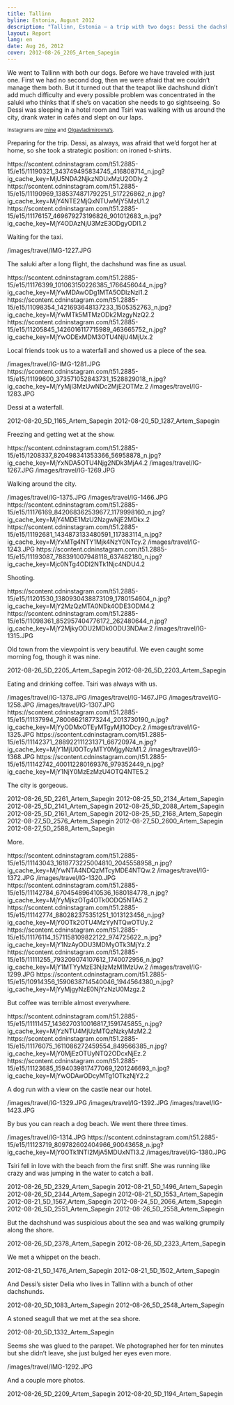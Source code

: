 ```yaml
---
title: Tallinn
byline: Estonia, August 2012
description: "Tallinn, Estonia — a trip with two dogs: Dessi the dachshund and Tsiri the saluki"
layout: Report
lang: en
date: Aug 26, 2012
cover: 2012-08-26_2205_Artem_Sapegin
---
```


We went to Tallinn with both our dogs. Before we have traveled with just one. First we had no second dog, then we were afraid that we couldn’t manage them both. But it turned out that the teapot like dachshund didn’t add much difficulty and every possible problem was concentrated in the saluki who thinks that if she’s on vacation she needs to go sightseeing. So Dessi was sleeping in a hotel room and Tsiri was walking with us around the city, drank water in cafés and slept on our laps.

<small>Instagrams are [mine](http://instagram.com/sapegin) and [Olgavladimirovna’s](http://instagram.com/airve).</small>

Preparing for the trip. Dessi, as always, was afraid that we’d forgot her at home, so she took a strategic position: on ironed t-shirts.

<x-grid>
https://scontent.cdninstagram.com/t51.2885-15/e15/11190321_343749495834745_416808714_n.jpg?ig_cache_key=MjU5NDA2NjkzNDUxMzU2ODIy.2
https://scontent.cdninstagram.com/t51.2885-15/e15/11190969_1385374871792251_517226862_n.jpg?ig_cache_key=MjY4NTE2MjQxNTUwMjY5MzU1.2
https://scontent.cdninstagram.com/t51.2885-15/e15/11176157_469679273196826_901012683_n.jpg?ig_cache_key=MjY4ODAzNjU3MzE3ODgyODI1.2
</x-grid>

Waiting for the taxi.

<x-grid>
/images/travel/IMG-1227.JPG
</x-grid>

The saluki after a long flight, the dachshund was fine as usual.

<x-grid>
https://scontent.cdninstagram.com/t51.2885-15/e15/11176399_101063150226385_1766456044_n.jpg?ig_cache_key=MjYwMDAwODg1MTA5ODIzNzI1.2
https://scontent.cdninstagram.com/t51.2885-15/e15/11098354_1421693648137233_1505352763_n.jpg?ig_cache_key=MjYwMTk5MTMzODk2MzgyNzQ2.2
https://scontent.cdninstagram.com/t51.2885-15/e15/11205845_1426016117715989_463665752_n.jpg?ig_cache_key=MjYwODExMDM3OTU4NjU4MjUx.2
</x-grid>

Local friends took us to a waterfall and showed us a piece of the sea.

<x-grid>
/images/travel/IG-IMG-1281.JPG
https://scontent.cdninstagram.com/t51.2885-15/e15/11199600_373571052843731_1528829018_n.jpg?ig_cache_key=MjYyMjI3MzUwNDc2MjE2OTMz.2
/images/travel/IG-1283.JPG
</x-grid>

Dessi at a waterfall.

<x-grid>
2012-08-20_5D_1165_Artem_Sapegin
2012-08-20_5D_1287_Artem_Sapegin
</x-grid>

Freezing and getting wet at the show.

<x-grid>
https://scontent.cdninstagram.com/t51.2885-15/e15/1208337_820498341353366_56958878_n.jpg?ig_cache_key=MjYxNDA5OTU4Njg2NDk3MjA4.2
/images/travel/IG-1267.JPG
/images/travel/IG-1269.JPG
</x-grid>

Walking around the city.

<x-grid>
/images/travel/IG-1375.JPG
/images/travel/IG-1466.JPG
https://scontent.cdninstagram.com/t51.2885-15/e15/11176169_842068362539677_1179998160_n.jpg?ig_cache_key=MjY4MDE1MzU2NzgwNjE2MDkx.2
https://scontent.cdninstagram.com/t51.2885-15/e15/11192681_1434873133480591_117383114_n.jpg?ig_cache_key=MjYxMTg4NTY1Mjk4NzY0NTcy.2
/images/travel/IG-1243.JPG
https://scontent.cdninstagram.com/t51.2885-15/e15/11193087_788391007948118_637482180_n.jpg?ig_cache_key=Mjc0NTg4ODI2NTk1Njc4NDU4.2
</x-grid>

Shooting.

<x-grid>
https://scontent.cdninstagram.com/t51.2885-15/e15/11201530_1380930438873109_1780154604_n.jpg?ig_cache_key=MjY2MzQzMTA0NDk4ODE3ODM4.2
https://scontent.cdninstagram.com/t51.2885-15/e15/11098361_852957404776172_262480644_n.jpg?ig_cache_key=MjY2MjkyODU2MDk0ODU3NDAw.2
/images/travel/IG-1315.JPG
</x-grid>

Old town from the viewpoint is very beautiful. We even caught some morning fog, though it was nine.

<x-grid>
2012-08-26_5D_2205_Artem_Sapegin
2012-08-26_5D_2203_Artem_Sapegin
</x-grid>

Eating and drinking coffee. Tsiri was always with us.

<x-grid>
/images/travel/IG-1378.JPG
/images/travel/IG-1467.JPG
/images/travel/IG-1258.JPG
/images/travel/IG-1307.JPG
https://scontent.cdninstagram.com/t51.2885-15/e15/11137994_780066218773244_2013730190_n.jpg?ig_cache_key=MjYyODMxOTEyMTgyMjI1ODcy.2
/images/travel/IG-1325.JPG
https://scontent.cdninstagram.com/t51.2885-15/e15/11142371_288922111231371_66720974_n.jpg?ig_cache_key=MjY1MjU0OTcyMTY0MjgyNzM1.2
/images/travel/IG-1368.JPG
https://scontent.cdninstagram.com/t51.2885-15/e15/11142742_400112280169376_979352449_n.jpg?ig_cache_key=MjY1NjY0MzEzMzU4OTQ4NTE5.2
</x-grid>

The city is gorgeous.

<x-grid>
2012-08-26_5D_2261_Artem_Sapegin
2012-08-25_5D_2134_Artem_Sapegin
2012-08-25_5D_2141_Artem_Sapegin
2012-08-25_5D_2088_Artem_Sapegin
2012-08-25_5D_2161_Artem_Sapegin
2012-08-25_5D_2168_Artem_Sapegin
2012-08-27_5D_2576_Artem_Sapegin
2012-08-27_5D_2600_Artem_Sapegin
2012-08-27_5D_2588_Artem_Sapegin
</x-grid>

More.

<x-grid>
https://scontent.cdninstagram.com/t51.2885-15/e15/11143043_1618773225004810_2045558958_n.jpg?ig_cache_key=MjYwNTA4NDQzMTcyMDE4NTQw.2
/images/travel/IG-1372.JPG
/images/travel/IG-1320.JPG
https://scontent.cdninstagram.com/t51.2885-15/e15/11142784_670454896410536_1680184778_n.jpg?ig_cache_key=MjYyMjkzOTg4OTk0ODQ5NTA5.2
https://scontent.cdninstagram.com/t51.2885-15/e15/11142774_880282375351251_1013123456_n.jpg?ig_cache_key=MjY0OTk2OTU4MzYyNTQwOTUy.2
https://scontent.cdninstagram.com/t51.2885-15/e15/11176114_1571158109822122_974725622_n.jpg?ig_cache_key=MjY1NzAyODU3MDMyOTk3MjYz.2
https://scontent.cdninstagram.com/t51.2885-15/e15/11111255_793209074107612_1740072956_n.jpg?ig_cache_key=MjY1MTYyMzE3NjIzMzM1MzUw.2
/images/travel/IG-1299.JPG
https://scontent.cdninstagram.com/t51.2885-15/e15/10914356_1590638714540046_1944564380_n.jpg?ig_cache_key=MjYyMjgyNzE0NjYzNzU0Mzgz.2
</x-grid>

But coffee was terrible almost everywhere.

<x-grid>
https://scontent.cdninstagram.com/t51.2885-15/e15/11111457_1436270310016817_1591745855_n.jpg?ig_cache_key=MjYzNTU4MjUzMTQzNzkyMzM2.2
https://scontent.cdninstagram.com/t51.2885-15/e15/11176075_1611086272459554_849566385_n.jpg?ig_cache_key=MjY0MjEzOTUyNTQ2ODcxNjEz.2
https://scontent.cdninstagram.com/t51.2885-15/e15/11123685_1594039817477069_1201246693_n.jpg?ig_cache_key=MjYwODAwODcyMTg1OTkzNjY2.2
</x-grid>

A dog run with a view on the castle near our hotel.

<x-grid>
/images/travel/IG-1329.JPG
/images/travel/IG-1392.JPG
/images/travel/IG-1423.JPG
</x-grid>

By bus you can reach a dog beach. We went there three times.

<x-grid>
/images/travel/IG-1314.JPG
https://scontent.cdninstagram.com/t51.2885-15/e15/11123719_809782602404966_90043658_n.jpg?ig_cache_key=MjY0OTk1NTI2MjA5MDUxNTI3.2
/images/travel/IG-1380.JPG
</x-grid>

Tsiri fell in love with the beach from the first sniff. She was running like crazy and was jumping in the water to catch a ball.

<x-grid>
2012-08-26_5D_2329_Artem_Sapegin
2012-08-21_5D_1496_Artem_Sapegin
2012-08-26_5D_2344_Artem_Sapegin
2012-08-21_5D_1553_Artem_Sapegin
2012-08-21_5D_1567_Artem_Sapegin
2012-08-24_5D_2066_Artem_Sapegin
2012-08-26_5D_2551_Artem_Sapegin
2012-08-26_5D_2558_Artem_Sapegin
</x-grid>

But the dachshund was suspicious about the sea and was walking grumpily along the shore.

<x-grid>
2012-08-26_5D_2378_Artem_Sapegin
2012-08-26_5D_2323_Artem_Sapegin
</x-grid>

We met a whippet on the beach.

<x-grid>
2012-08-21_5D_1476_Artem_Sapegin
2012-08-21_5D_1502_Artem_Sapegin
</x-grid>

And Dessi’s sister Delia who lives in Tallinn with a bunch of other dachshunds.

<x-grid>
2012-08-20_5D_1083_Artem_Sapegin
2012-08-26_5D_2548_Artem_Sapegin
</x-grid>

A stoned seagull that we met at the sea shore.

<x-grid>
2012-08-20_5D_1332_Artem_Sapegin
</x-grid>

Seems she was glued to the parapet. We photographed her for ten minutes but she didn’t leave, she just bulged her eyes even more.

<x-grid>
/images/travel/IMG-1292.JPG
</x-grid>

And a couple more photos.

<x-grid>
2012-08-26_5D_2209_Artem_Sapegin
2012-08-20_5D_1194_Artem_Sapegin
</x-grid>

